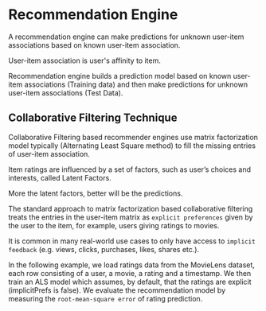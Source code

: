 # Recommendation Engine

A recommendation engine can make predictions for unknown user-item associations based on known user-item association.

User-item association is user's affinity to item.

Recommendation engine builds a prediction model based on known user-item associations (Training data) 
and then make predictions for unknown user-item associations (Test Data).

## Collaborative Filtering Technique
Collaborative Filtering based recommender engines use matrix factorization model typically 
(Alternating Least Square method) to fill the missing entries of user-item association. 

Item ratings are influenced by a set of factors, such as user’s choices and interests, called Latent Factors.

More the latent factors, better will be the predictions.

The standard approach to matrix factorization based collaborative filtering treats the entries 
in the user-item matrix as `explicit preferences` given by the user to the item, for example, 
users giving ratings to movies.

It is common in many real-world use cases to only have access to `implicit feedback` 
(e.g. views, clicks, purchases, likes, shares etc.).

In the following example, we load ratings data from the MovieLens dataset, 
each row consisting of a user, a movie, a rating and a timestamp. 
We then train an ALS model which assumes, by default, that the ratings are explicit (implicitPrefs is false). 
We evaluate the recommendation model by measuring the `root-mean-square error` of rating prediction.